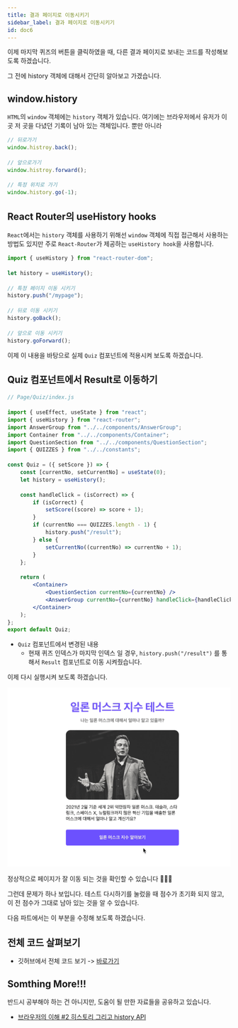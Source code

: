 ```yaml
---
title: 결과 페이지로 이동시키기
sidebar_label: 결과 페이지로 이동시키기
id: doc6
---
```


이제 마지막 퀴즈의 버튼을 클릭하였을 때, 다른 결과 페이지로 보내는 코드를 작성해보도록 하겠습니다.

그 전에 history 객체에 대해서 간단히 알아보고 가겠습니다.

## window.history

`HTML`의 `window` 객체에는 `history` 객체가 있습니다. 여기에는 브라우저에서 유저가 이 곳 저 곳을 다녔던 기록이 남아 있는 객체입니다. 뿐만 아니라

```jsx
// 뒤로가기
window.histroy.back();

// 앞으로가기
window.histroy.forward();

// 특정 위치로 가기
window.history.go(-1);
```

## React Router의 useHistory hooks

`React`에서는 `history` 객체를 사용하기 위해선 `window` 객체에 직접 접근해서 사용하는 방법도 있지만 주로 `React-Router`가 제공하는 `useHistory hook`을 사용합니다.

```jsx
import { useHistory } from "react-router-dom";

let history = useHistory();

// 특정 페이지 이동 시키기
history.push("/mypage");

// 뒤로 이동 시키기
history.goBack();

// 앞으로 이동 시키기
history.goForward();
```

이제 이 내용을 바탕으로 실제 `Quiz` 컴포넌트에 적용시켜 보도록 하겠습니다.

## Quiz 컴포넌트에서 Result로 이동하기

```jsx
// Page/Quiz/index.js

import { useEffect, useState } from "react";
import { useHistory } from "react-router";
import AnswerGroup from "../../components/AnswerGroup";
import Container from "../../components/Container";
import QuestionSection from "../../components/QuestionSection";
import { QUIZZES } from "../../constants";

const Quiz = ({ setScore }) => {
	const [currentNo, setCurrentNo] = useState(0);
	let history = useHistory();

	const handleClick = (isCorrect) => {
		if (isCorrect) {
			setScore((score) => score + 1);
		}
		if (currentNo === QUIZZES.length - 1) {
			history.push("/result");
		} else {
			setCurrentNo((currentNo) => currentNo + 1);
		}
	};

	return (
		<Container>
			<QuestionSection currentNo={currentNo} />
			<AnswerGroup currentNo={currentNo} handleClick={handleClick} />
		</Container>
	);
};
export default Quiz;
```

- `Quiz` 컴포넌트에서 변경된 내용
  - 현재 퀴즈 인덱스가 마지막 인덱스 일 경우, `history.push("/result")` 를 통해서 `Result` 컴포넌트로 이동 시켜줬습니다.

이제 다시 실행시켜 보도록 하겠습니다.

![4-6%2044cc64cf2c5742a8ad24c03ce96ce885/Kapture_2021-03-08_at_23.39.28.gif](4_6/Kapture_2021-03-08_at_23.39.28.gif)

정상적으로 페이지가 잘 이동 되는 것을 확인할 수 있습니다 👏👏👏

그런데 문제가 하나 보입니다. 테스트 다시하기를 눌렀을 때 점수가 초기화 되지 않고, 이 전 점수가 그대로 남아 있는 것을 알 수 있습니다.

다음 파트에서는 이 부분을 수정해 보도록 하겠습니다.

## 전체 코드 살펴보기

- 깃허브에서 전체 코드 보기 -> [바로가기](https://github.com/CodePotStudio/starter-quiz-app/tree/week04-06)

## Somthing More!!!

반드시 공부해야 하는 건 아니지만, 도움이 될 만한 자료들을 공유하고 있습니다.

- [브라우저의 이해 #2 히스토리 그리고 history API](https://falsy.me/%EB%B8%8C%EB%9D%BC%EC%9A%B0%EC%A0%80%EC%9D%98-%EC%9D%B4%ED%95%B4-2-%ED%9E%88%EC%8A%A4%ED%86%A0%EB%A6%AC-%EA%B7%B8%EB%A6%AC%EA%B3%A0-history-api/)
